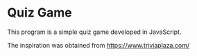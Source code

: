 # Quiz Game
This program is a simple quiz game developed in JavaScript. 

The inspiration was obtained from https://www.triviaplaza.com/
